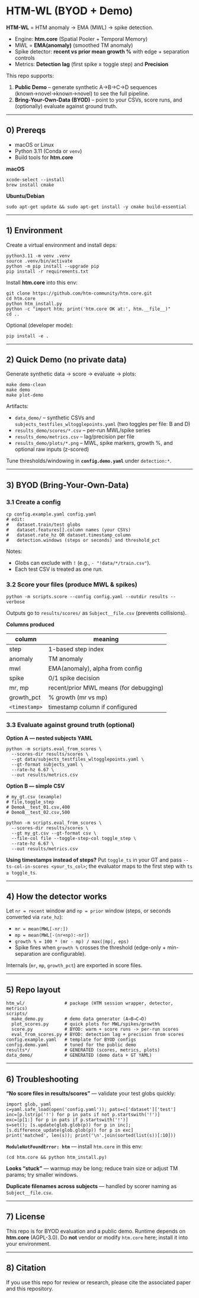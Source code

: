 <!-- # HTM-WL (Research & BYOD)

Reproducible pipeline for **HTM-based mental workload (MWL)**:
- Engine: **htm.core** (Spatial Pooler + Temporal Memory)
- MWL = **EMA(anomaly)** (smoothed TM anomaly)
- Spike detector: **recent vs prior window % growth**
- Metrics: **Detection lag** (first spike ≥ toggle step) and **Precision** (TP / (TP+FP))

This repo supports:
**Bring-Your-Own-Data (BYOD)** – point to your own CSVs, score runs, and (optionally) evaluate against your ground truth.

---

## 0) Prereqs

- macOS or Linux
- Python 3.11 (Conda *or* venv)
- Build tools for `htm.core`

**macOS**
~~~
xcode-select --install
brew install cmake
~~~

**Ubuntu/Debian**
~~~
sudo apt-get update && sudo apt-get install -y cmake build-essential
~~~

---

## 1) Environment setup

Using venv (works the same with conda):
~~~
python3.11 -m venv .venv
source .venv/bin/activate
python -m pip install --upgrade pip
pip install -r requirements.txt
~~~

Install **htm.core** into this env:
~~~bash
git clone https://github.com/htm-community/htm.core.git
cd htm.core
python htm_install.py
python -c "import htm; print('htm.core OK at:', htm.__file__)"
cd ..
~~~

> Tip: from the repo root you can optionally `pip install -e .` to install the local package (`htm_wl`) in editable mode.

---

## 2) BYOD (Bring-Your-Own-Data)

## Quick Demo (no private data)

```bash
# create synthetic data -> score -> evaluate
make demo
# results: results_demo/metrics.csv and per-run scores in results_demo/scores/
```

### 2.1 Create a config
~~~
cp config.example.yaml config.yaml
# edit:
#   dataset.train/test globs
#   dataset.features[].column names (your CSVs)
#   dataset.rate_hz OR dataset.timestamp_column
#   detection.windows (steps or seconds) and threshold_pct
~~~

Notes:
- Globs can exclude with `!`, e.g. `- "!data/*/train.csv"`.
- Each test CSV is treated as one run.

### 2.2 Score your files (produce MWL & spikes)
~~~
python -m scripts.score --config config.yaml --outdir results --verbose
~~~

Outputs go to `results/scores/` with filenames like `Subject__file.csv` (prevents collisions).

**Columns produced**

| column        | meaning                                   |
|---------------|-------------------------------------------|
| step          | 1-based step index                        |
| anomaly       | TM anomaly                                |
| mwl           | EMA(anomaly), alpha from config           |
| spike         | 0/1 spike decision                        |
| mr, mp        | recent/prior MWL means (for transparency) |
| growth_pct    | % growth (mr vs mp)                       |
| `<timestamp>` | the timestamp column if you configured it |

### 2.3 Evaluate against ground truth (optional)

**Option A — your nested YAML (subject → files)**  
If you have `data/subjects_testfiles_wltogglepoints.yaml`:
~~~
python -m scripts.eval_from_scores \
  --scores-dir results/scores \
  --gt data/subjects_testfiles_wltogglepoints.yaml \
  --gt-format subjects_yaml \
  --rate-hz 6.67 \
  --out results/metrics.csv
~~~

**Option B — simple CSV**  
Create `my_gt.csv` like:
~~~
file,toggle_step
Crim__run01.csv,123
Moultrie__run07.csv,88
~~~

Then:
~~~
python -m scripts.eval_from_scores \
  --scores-dir results/scores \
  --gt my_gt.csv --gt-format csv \
  --file-col file --toggle-step-col toggle_step \
  --rate-hz 6.67 \
  --out results/metrics.csv
~~~

**Using timestamps instead of steps?**  
Put `toggle_ts` in your GT CSV and pass `--ts-col-in-scores <your_ts_col>`; the evaluator maps to the first step with `ts ≥ toggle_ts`.

---

## 3) How the detector works (transparent math)

Let `nr = recent` window length, `np = prior` window length (in steps or converted from seconds via `rate_hz`).

- `mr = mean(MWL[-nr:])`  
- `mp = mean(MWL[-(nr+np):-nr])`  
- `growth % = 100 * (mr - mp) / max(|mp|, eps)`  
- Spike fires when `growth % > threshold_pct` (configurable direction).

All internals (`mr`, `mp`, `growth_pct`) are exported in the score files to aid calibration.
---

## 4) Repo layout

~~~
htm_wl/               # package (HTM session wrapper, detector, metrics)
scripts/
  make_demo.py        # demo data generator (A→B→C→D)
  plot_scores.py      # quick plots for MWL/spikes/growth%
  score.py            # BYOD: warm + score runs -> per-run scores
  eval_from_scores.py # BYOD: detection lag + precision from scores
config.example.yaml   # template for BYOD
config.demo.yaml      # tuned for the public demo
results*/             # GENERATED (scores, metrics, plots)
data_demo/            # GENERATED (demo data + GT YAML)
~~~

---

## 5) Troubleshooting

**“No score files in results/scores”**  
Debug your test globs quickly:
~~~python
import glob, yaml
c=yaml.safe_load(open('config.yaml')); pats=c['dataset']['test']
inc=[p.lstrip('!') for p in pats if not p.startswith('!')]
exc=[p[1:] for p in pats if p.startswith('!')]
s=set(); [s.update(glob.glob(p)) for p in inc]; [s.difference_update(glob.glob(p)) for p in exc]
print('matched', len(s)); print('\n'.join(sorted(list(s))[:10]))
~~~

**`ModuleNotFoundError: htm`**  
Install **htm.core** in THIS env:
~~~
(cd htm.core && python htm_install.py)
~~~

**It looks “stuck”**  
Warmup may be long; try:
~~~
--limit-train 500
~~~

**Duplicate filenames across subjects**  
Handled by scorer naming as `Subject__file.csv`.

---

## 6) License note

This repo is for research reproduction and BYOD evaluation. The runtime depends on **htm.core** (AGPL-3.0). Do not vendor or modify `htm.core` in this repo; install it into your environment instead.

---

## 7) Citation

If you use this for review or research, please cite the associated paper and this repository. -->


# HTM-WL (BYOD + Demo)

**HTM-WL** = HTM anomaly → EMA (MWL) → spike detection.

- Engine: **htm.core** (Spatial Pooler + Temporal Memory)
- MWL = **EMA(anomaly)** (smoothed TM anomaly)
- Spike detector: **recent vs prior mean growth %** with edge + separation controls
- Metrics: **Detection lag** (first spike ≥ toggle step) and **Precision**

This repo supports:

1) **Public Demo** – generate synthetic A→B→C→D sequences (known→novel→known→novel) to see the full pipeline.
2) **Bring-Your-Own-Data (BYOD)** – point to your CSVs, score runs, and (optionally) evaluate against ground truth.

---

## 0) Prereqs

- macOS or Linux
- Python 3.11 (Conda or `venv`)
- Build tools for **htm.core**

**macOS**
    
    xcode-select --install
    brew install cmake

**Ubuntu/Debian**
    
    sudo apt-get update && sudo apt-get install -y cmake build-essential

---

## 1) Environment

Create a virtual environment and install deps:
    
    python3.11 -m venv .venv
    source .venv/bin/activate
    python -m pip install --upgrade pip
    pip install -r requirements.txt

Install **htm.core** into this env:
    
    git clone https://github.com/htm-community/htm.core.git
    cd htm.core
    python htm_install.py
    python -c "import htm; print('htm.core OK at:', htm.__file__)"
    cd ..

Optional (developer mode):
    
    pip install -e .

---

## 2) Quick Demo (no private data)

Generate synthetic data → score → evaluate → plots:
    
    make demo-clean
    make demo
    make plot-demo

Artifacts:

- `data_demo/` – synthetic CSVs and `subjects_testfiles_wltogglepoints.yaml` (two toggles per file: B and D)
- `results_demo/scores/*.csv` – per-run MWL/spike series
- `results_demo/metrics.csv` – lag/precision per file
- `results_demo/plots/*.png` – MWL, spike markers, growth %, and optional raw inputs (z-scored)

Tune thresholds/windowing in **`config.demo.yaml`** under `detection:*`.

---

## 3) BYOD (Bring-Your-Own-Data)

### 3.1 Create a config
    
    cp config.example.yaml config.yaml
    # edit:
    #   dataset.train/test globs
    #   dataset.features[].column names (your CSVs)
    #   dataset.rate_hz OR dataset.timestamp_column
    #   detection.windows (steps or seconds) and threshold_pct

Notes:

- Globs can exclude with `!` (e.g., `- "!data/*/train.csv"`).
- Each test CSV is treated as one run.

### 3.2 Score your files (produce MWL & spikes)
    
    python -m scripts.score --config config.yaml --outdir results --verbose

Outputs go to `results/scores/` as `Subject__file.csv` (prevents collisions).

**Columns produced**

| column      | meaning                               |
|-------------|----------------------------------------|
| step        | 1-based step index                     |
| anomaly     | TM anomaly                             |
| mwl         | EMA(anomaly), alpha from config        |
| spike       | 0/1 spike decision                     |
| mr, mp      | recent/prior MWL means (for debugging) |
| growth_pct  | % growth (mr vs mp)                    |
| `<timestamp>` | timestamp column if configured       |

### 3.3 Evaluate against ground truth (optional)

**Option A — nested subjects YAML**
    
    python -m scripts.eval_from_scores \
      --scores-dir results/scores \
      --gt data/subjects_testfiles_wltogglepoints.yaml \
      --gt-format subjects_yaml \
      --rate-hz 6.67 \
      --out results/metrics.csv

**Option B — simple CSV**
    
    # my_gt.csv (example)
    # file,toggle_step
    # DemoA__test_01.csv,400
    # DemoB__test_02.csv,500
    
    python -m scripts.eval_from_scores \
      --scores-dir results/scores \
      --gt my_gt.csv --gt-format csv \
      --file-col file --toggle-step-col toggle_step \
      --rate-hz 6.67 \
      --out results/metrics.csv

**Using timestamps instead of steps?** Put `toggle_ts` in your GT and pass `--ts-col-in-scores <your_ts_col>`; the evaluator maps to the first step with `ts ≥ toggle_ts`.

---

## 4) How the detector works

Let `nr = recent` window and `np = prior` window (steps, or seconds converted via `rate_hz`):

- `mr = mean(MWL[-nr:])`
- `mp = mean(MWL[-(nr+np):-nr])`
- `growth % = 100 * (mr - mp) / max(|mp|, eps)`
- Spike fires when `growth %` crosses the threshold (edge-only + min-separation are configurable).

Internals (`mr`, `mp`, `growth_pct`) are exported in score files.

---

## 5) Repo layout

    htm_wl/               # package (HTM session wrapper, detector, metrics)
    scripts/
      make_demo.py        # demo data generator (A→B→C→D)
      plot_scores.py      # quick plots for MWL/spikes/growth%
      score.py            # BYOD: warm + score runs -> per-run scores
      eval_from_scores.py # BYOD: detection lag + precision from scores
    config.example.yaml   # template for BYOD configs
    config.demo.yaml      # tuned for the public demo
    results*/             # GENERATED (scores, metrics, plots)
    data_demo/            # GENERATED (demo data + GT YAML)

---

## 6) Troubleshooting

**“No score files in results/scores”** — validate your test globs quickly:

    import glob, yaml
    c=yaml.safe_load(open('config.yaml')); pats=c['dataset']['test']
    inc=[p.lstrip('!') for p in pats if not p.startswith('!')]
    exc=[p[1:] for p in pats if p.startswith('!')]
    s=set(); [s.update(glob.glob(p)) for p in inc]; [s.difference_update(glob.glob(p)) for p in exc]
    print('matched', len(s)); print('\n'.join(sorted(list(s))[:10]))

**`ModuleNotFoundError: htm`** — install `htm.core` in this env:

    (cd htm.core && python htm_install.py)

**Looks “stuck”** — warmup may be long; reduce train size or adjust TM params; try smaller windows.

**Duplicate filenames across subjects** — handled by scorer naming as `Subject__file.csv`.

---

## 7) License

This repo is for BYOD evaluation and a public demo. Runtime depends on **htm.core** (AGPL-3.0). Do **not** vendor or modify `htm.core` here; install it into your environment.

---

## 8) Citation

If you use this repo for review or research, please cite the associated paper and this repository.


